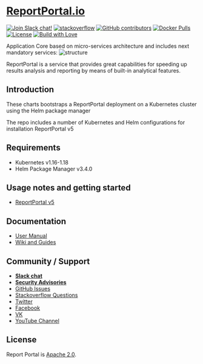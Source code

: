 # [ReportPortal.io](http://ReportPortal.io)

[![Join Slack chat!](https://reportportal-slack-auto.herokuapp.com/badge.svg)](https://reportportal-slack-auto.herokuapp.com)
[![stackoverflow](https://img.shields.io/badge/reportportal-stackoverflow-orange.svg?style=flat)](http://stackoverflow.com/questions/tagged/reportportal)
[![GitHub contributors](https://img.shields.io/badge/contributors-102-blue.svg)](https://reportportal.io/community)
[![Docker Pulls](https://img.shields.io/docker/pulls/reportportal/service-api.svg?maxAge=25920)](https://hub.docker.com/u/reportportal/)
[![License](https://img.shields.io/badge/license-Apache-brightgreen.svg)](https://www.apache.org/licenses/LICENSE-2.0)
[![Build with Love](https://img.shields.io/badge/build%20with-❤%EF%B8%8F%E2%80%8D-lightgrey.svg)](http://reportportal.io?style=flat)


Application Core based on micro-services architecture and includes next mandatory services:
![structure](https://github.com/reportportal/reportportal/blob/master/public/rp_repo_structure.png)

ReportPortal is a service that provides great capabilities for speeding up results analysis and reporting by means of built-in analytical features.

## Introduction
These charts bootstraps a ReportPortal deployment on a Kubernetes cluster using the Helm package manager

The repo includes a number of Kubernetes and Helm configurations for installation ReportPortal v5

## Requirements
* Kubernetes v1.16-1.18
* Helm Package Manager v3.4.0

## Usage notes and getting started
* [ReportPortal v5](https://github.com/reportportal/kubernetes/tree/master/reportportal)


## Documentation
* [User Manual](http://reportportal.io/#documentation)
* [Wiki and Guides](https://github.com/reportportal/reportportal/wiki)


## Community / Support
* [**Slack chat**](https://reportportal-slack-auto.herokuapp.com)
* [**Security Advisories**](https://github.com/reportportal/reportportal/blob/master/SECURITY_ADVISORIES.md)
* [GitHub Issues](https://github.com/reportportal/reportportal/issues)
* [Stackoverflow Questions](http://stackoverflow.com/questions/tagged/reportportal)
* [Twitter](http://twitter.com/ReportPortal_io)
* [Facebook](https://www.facebook.com/ReportPortal.io)
* [VK](https://vk.com/reportportal_io)
* [YouTube Channel](https://www.youtube.com/channel/UCsZxrHqLHPJcrkcgIGRG-cQ)

## License
Report Portal is [Apache 2.0](https://www.apache.org/licenses/LICENSE-2.0).
